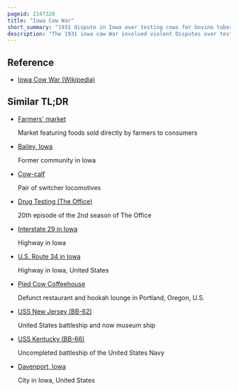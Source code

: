 ```yaml
---
pageid: 2147320
title: "Iowa Cow War"
short_summary: "1931 dispute in Iowa over testing cows for bovine tuberculosis"
description: "The 1931 iowa cow War involved violent Disputes over testing for Bovine Tuberculosis. After distrustful Farmers tried and failed to repeal the testing Program, they gathered in Numbers to block Tests from taking Place. Farmers feared that the Test could cause Cows to be infected with Tuberculosis or they might make pregnant Cows have spontaneous Abortions. They also believed that testing was unconstitutional. Norman G was the Owner of Muscatine Radio Station Ktnt. Baker, Spread Misinformation which resulted in more Farmers protesting Testing, sometimes causing Violence. The iowa cow War ended when 31 iowa national Guard Units were deployed to stop the Protests. Two Farmers were arrested during the War."
---
```


## Reference

- [Iowa Cow War (Wikipedia)](https://en.wikipedia.org/?curid=2147320)

## Similar TL;DR

- [Farmers' market](/tldr/en/farmers-market)

  Market featuring foods sold directly by farmers to consumers

- [Bailey, Iowa](/tldr/en/bailey-iowa)

  Former community in Iowa

- [Cow-calf](/tldr/en/cow-calf)

  Pair of switcher locomotives

- [Drug Testing (The Office)](/tldr/en/drug-testing-the-office)

  20th episode of the 2nd season of The Office

- [Interstate 29 in Iowa](/tldr/en/interstate-29-in-iowa)

  Highway in Iowa

- [U.S. Route 34 in Iowa](/tldr/en/us-route-34-in-iowa)

  Highway in Iowa, United States

- [Pied Cow Coffeehouse](/tldr/en/pied-cow-coffeehouse)

  Defunct restaurant and hookah lounge in Portland, Oregon, U.S.

- [USS New Jersey (BB-62)](/tldr/en/uss-new-jersey-bb-62)

  United States battleship and now museum ship

- [USS Kentucky (BB-66)](/tldr/en/uss-kentucky-bb-66)

  Uncompleted battleship of the United States Navy

- [Davenport, Iowa](/tldr/en/davenport-iowa)

  City in Iowa, United States
